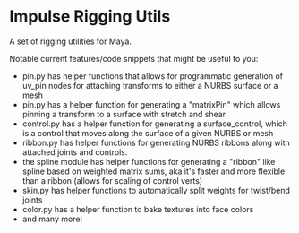 # Impulse Rigging Utils
A set of rigging utilities for Maya.

Notable current features/code snippets that might be useful to you:
- pin.py has helper functions that allows for programmatic generation of uv_pin nodes for attaching transforms to either a NURBS surface or a mesh
- pin.py has a helper function for generating a "matrixPin" which allows pinning a transform to a surface with stretch and shear
- control.py has a helper function for generating a surface_control, which is a control that moves along the surface of a given NURBS or mesh
- ribbon.py has helper functions for generating NURBS ribbons along with attached joints and controls.
- the spline module has helper functions for generating a "ribbon" like spline based on weighted matrix sums, aka it's faster and more flexible than a ribbon (allows for scaling of control verts)
- skin.py has helper functions to automatically split weights for twist/bend joints
- color.py has a helper function to bake textures into face colors
- and many more!
